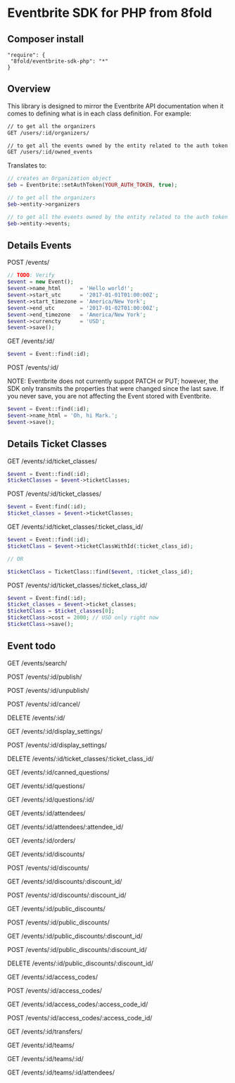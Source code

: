 # Eventbrite SDK for PHP from 8fold

## Composer install

```
"require": {
 "8fold/eventbrite-sdk-php": "*"
}
```

## Overview

This library is designed to mirror the Eventbrite API documentation when it comes to defining what is in each class definition. For example:

```bash
// to get all the organizers
GET /users/:id/organizers/

// to get all the events owned by the entity related to the auth token
GET /users/:id/owned_events
```

Translates to:

```php
// creates an Organization object
$eb = Eventbrite::setAuthToken(YOUR_AUTH_TOKEN, true);

// to get all the organizers
$eb->entity->organizers

// to get all the events owned by the entity related to the auth token
$eb->entity->events;
```

## Details Events

POST /events/

```php
// TODO: Verify
$event = new Event();
$event->name_html      = 'Hello world!';
$event->start_utc      = '2017-01-01T01:00:00Z';
$event->start_timezone = 'America/New York';
$event->end_utc        = '2017-01-02T01:00:00Z';
$event->end_timezone   = 'America/New York';
$event->currencty      = 'USD';
$event->save();
```

GET /events/:id/

```php
$event = Event::find(:id);
```

POST /events/:id/

NOTE: Eventbrite does not currently suppot PATCH or PUT; however, the SDK only transmits the properties that were changed since the last save. If you never save, you are not affecting the Event stored with Eventbrite.

```php
$event = Event::find(:id);
$event->name_html = 'Oh, hi Mark.';
$event->save();
```

## Details Ticket Classes

GET /events/:id/ticket_classes/

```php
$event = Event::find(:id);
$ticketClasses = $event->ticketClasses;
```

POST /events/:id/ticket_classes/

```php
$event = Event:find(:id);
$ticket_classes = $event->ticketClasses;
```

GET /events/:id/ticket_classes/:ticket_class_id/

```php
$event = Event::find(:id);
$ticketClass = $event->ticketClassWithId(:ticket_class_id);

// OR

$ticketClass = TicketClass::find($event, :ticket_class_id);
```

POST /events/:id/ticket_classes/:ticket_class_id/

```php
$event = Event:find(:id);
$ticket_classes = $event->ticket_classes;
$ticketClass = $ticket_classes[0];
$ticketClass->cost = 2000; // USD only right now
$ticketClass->save();
```

## Event todo

GET /events/search/

POST /events/:id/publish/

POST /events/:id/unpublish/

POST /events/:id/cancel/

DELETE /events/:id/

GET /events/:id/display_settings/

POST /events/:id/display_settings/

DELETE /events/:id/ticket_classes/:ticket_class_id/

GET /events/:id/canned_questions/

GET /events/:id/questions/

GET /events/:id/questions/:id/

GET /events/:id/attendees/

GET /events/:id/attendees/:attendee_id/

GET /events/:id/orders/

GET /events/:id/discounts/

POST /events/:id/discounts/

GET /events/:id/discounts/:discount_id/

POST /events/:id/discounts/:discount_id/

GET /events/:id/public_discounts/

POST /events/:id/public_discounts/

GET /events/:id/public_discounts/:discount_id/

POST /events/:id/public_discounts/:discount_id/

DELETE /events/:id/public_discounts/:discount_id/

GET /events/:id/access_codes/

POST /events/:id/access_codes/

GET /events/:id/access_codes/:access_code_id/

POST /events/:id/access_codes/:access_code_id/

GET /events/:id/transfers/

GET /events/:id/teams/

GET /events/:id/teams/:id/

GET /events/:id/teams/:id/attendees/